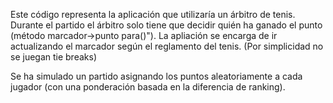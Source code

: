 Este código representa la aplicación que utilizaría un árbitro de tenis.
Durante el partido el árbitro solo tiene que decidir quién ha ganado el punto (método marcador->punto para()").
La apliación se encarga de ir actualizando el marcador según el reglamento del tenis.
(Por simplicidad no se juegan tie breaks)

Se ha simulado un partido asignando los puntos aleatoriamente a cada jugador (con una ponderación basada en la diferencia de ranking).
